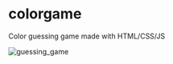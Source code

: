 # colorgame
Color guessing game made with HTML/CSS/JS

![guessing_game](https://user-images.githubusercontent.com/49381164/184559249-6f24ef37-40be-48ef-9d95-b584967da523.png)

